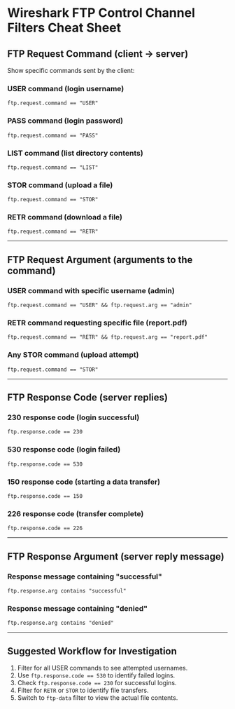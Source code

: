 # Wireshark FTP Control Channel Filters Cheat Sheet

## FTP Request Command (client → server)
Show specific commands sent by the client:

### USER command (login username)
```wireshark
ftp.request.command == "USER"
```

### PASS command (login password)
```wireshark
ftp.request.command == "PASS"
```

### LIST command (list directory contents)
```wireshark
ftp.request.command == "LIST"
```

### STOR command (upload a file)
```wireshark
ftp.request.command == "STOR"
```

### RETR command (download a file)
```wireshark
ftp.request.command == "RETR"
```

---

## FTP Request Argument (arguments to the command)

### USER command with specific username (admin)
```wireshark
ftp.request.command == "USER" && ftp.request.arg == "admin"
```

### RETR command requesting specific file (report.pdf)
```wireshark
ftp.request.command == "RETR" && ftp.request.arg == "report.pdf"
```

### Any STOR command (upload attempt)
```wireshark
ftp.request.command == "STOR"
```

---

## FTP Response Code (server replies)

### 230 response code (login successful)
```wireshark
ftp.response.code == 230
```

### 530 response code (login failed)
```wireshark
ftp.response.code == 530
```

### 150 response code (starting a data transfer)
```wireshark
ftp.response.code == 150
```

### 226 response code (transfer complete)
```wireshark
ftp.response.code == 226
```

---

## FTP Response Argument (server reply message)

### Response message containing "successful"
```wireshark
ftp.response.arg contains "successful"
```

### Response message containing "denied"
```wireshark
ftp.response.arg contains "denied"
```

---

## Suggested Workflow for Investigation
1. Filter for all USER commands to see attempted usernames.  
2. Use `ftp.response.code == 530` to identify failed logins.  
3. Check `ftp.response.code == 230` for successful logins.  
4. Filter for `RETR` or `STOR` to identify file transfers.  
5. Switch to `ftp-data` filter to view the actual file contents.  
